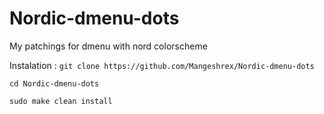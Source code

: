 # Nordic-dmenu-dots
My patchings for dmenu with nord colorscheme 

Instalation : 
```git clone https://github.com/Mangeshrex/Nordic-dmenu-dots```

```cd Nordic-dmenu-dots``` 

```sudo make clean install```


